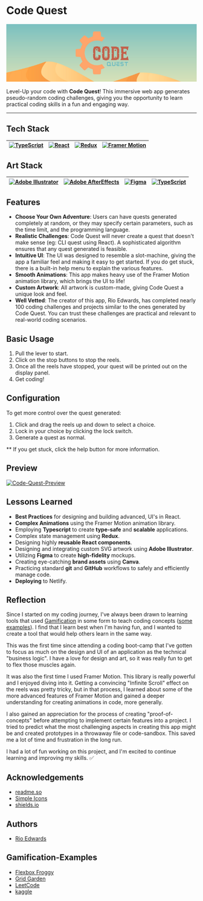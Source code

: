 # Code Quest

[![Code Quest Banner](/src/assets/banner.png)](https://code-quest-app.netlify.app/)

Level-Up your code with **Code Quest**! This immersive web app generates pseudo-random coding challenges, giving you the opportunity to learn practical coding skills in a fun and engaging way.

---

## Tech Stack

| [![TypeScript](https://img.shields.io/badge/-TypeScript-3178C6?logo=TypeScript&logoColor=black&style=for-the-badge)](https://www.typescriptlang.org/) | [![React](https://img.shields.io/badge/-React-61DAFB?logo=React&logoColor=black&style=for-the-badge)](https://reactjs.org/) | [![Redux](https://img.shields.io/badge/-Redux-764ABC?logo=Redux&logoColor=white&style=for-the-badge)](https://redux.js.org/) | [![Framer Motion](https://img.shields.io/badge/framer_motion-BB4B96.svg?logo=data:image/svg%2bxml;base64,PHN2ZyB4bWxucz0iaHR0cDovL3d3dy53My5vcmcvMjAwMC9zdmciIHZpZXdCb3g9IjAgMCAyNTAwIDI1MDAiPgogICAgPHBhdGggc3R5bGU9ImZpbGw6I2ZmZiIgZD0iTTI1MDAgMHYyNTAwbC02MjUtNjI1LTYyNSA2MjUtNjI1LTYyNUwwIDI1MDBWMGwxMjUwIDEyNTBMMjUwMCAweiIvPgo8L3N2Zz4K&style=for-the-badge)](https://www.framer.com/motion/) |
| ----------------------------------------------------------------------------------------------------------------------------------------------------- | --------------------------------------------------------------------------------------------------------------------------- | :--------------------------------------------------------------------------------------------------------------------------: | --------------------------------------------------------------------------------------------------------------------------------------------------------------------------------------------------------------------------------------------------------------------------------------------------------------------------------------------------------------------------------------------------- |

## Art Stack

| [![Adobe Illustrator](https://img.shields.io/badge/-Illustrator-FF9A01?logo=AdobeIllustrator&logoColor=black&style=for-the-badge)](https://www.adobe.com/ie/products/illustrator.html) | [![Adobe AfterEffects](https://img.shields.io/badge/-AfterEffects-9999FF?logo=AdobeAfterEffects&logoColor=black&style=for-the-badge)](https://www.adobe.com/ie/products/aftereffects.html) | [![Figma](https://img.shields.io/badge/-Figma-F24E1E?logo=Figma&logoColor=black&style=for-the-badge)](https://www.figma.com/) | [![TypeScript](https://img.shields.io/badge/-Canva-00C4CC?logo=canva&logoColor=white&style=for-the-badge)](https://www.canva.com/) |
| -------------------------------------------------------------------------------------------------------------------------------------------------------------------------------------- | ------------------------------------------------------------------------------------------------------------------------------------------------------------------------------------------ | ----------------------------------------------------------------------------------------------------------------------------- | ---------------------------------------------------------------------------------------------------------------------------------- |

## Features

- **Choose Your Own Adventure**: Users can have quests generated completely at random, or they may specify certain parameters, such as the time limit, and the programming language.
- **Realistic Challenges**: Code Quest will never create a quest that doesn't make sense (eg: CLI quest using React). A sophisticated algorithm ensures that any quest generated is feasible.
- **Intuitive UI**: The UI was designed to resemble a slot-machine, giving the app a familiar feel and making it easy to get started. If you do get stuck, there is a built-in help menu to explain the various features.
- **Smooth Animations**: This app makes heavy use of the Framer Motion animation library, which brings the UI to life!
- **Custom Artwork**: All artwork is custom-made, giving Code Quest a unique look and feel.
- **Well Vetted**: The creator of this app, Rio Edwards, has completed nearly 100 coding challenges and projects similar to the ones generated by Code Quest. You can trust these challenges are practical and relevant to real-world coding scenarios.

## Basic Usage

1. Pull the lever to start.
2. Click on the stop buttons to stop the reels.
3. Once all the reels have stopped, your quest will be printed out on the display panel.
4. Get coding!

## Configuration

To get more control over the quest generated:

1. Click and drag the reels up and down to select a choice.
2. Lock in your choice by clicking the lock switch.
3. Generate a quest as normal.

\*\* If you get stuck, click the help button for more information.

## Preview

[![Code-Quest-Preview](./Code-Quest-Animation.gif)](https://code-quest-app.netlify.app/)

## Lessons Learned

- **Best Practices** for designing and building advanced, UI's in React.
- **Complex Animations** using the Framer Motion animation library.
- Employing **Typescript** to create **type-safe** and **scalable** applications.
- Complex state management using **Redux**.
- Designing highly **reusable React components**.
- Designing and integrating custom SVG artwork using **Adobe Illustrator**.
- Utilizing **Figma** to create **high-fidelity** mockups.
- Creating eye-catching **brand assets** using **Canva**.
- Practicing standard **git** and **GitHub** workflows to safely and efficiently manage code.
- **Deploying** to Netlify.

## Reflection

Since I started on my coding journey, I've always been drawn to learning tools that used [Gamification](https://en.wikipedia.org/wiki/Gamification) in some form to teach coding concepts ([some examples](##Gamification-Examples)). I find that I learn best when I'm having fun, and I wanted to create a tool that would help others learn in the same way.

This was the first time since attending a coding boot-camp that I've gotten to focus as much on the design and UI of an application as the technical "business logic". I have a love for design and art, so it was really fun to get to flex those muscles again.

It was also the first time I used Framer Motion. This library is really powerful and I enjoyed diving into it. Getting a convincing "Infinite Scroll" effect on the reels was pretty tricky, but in that process, I learned about some of the more advanced features of Framer Motion and gained a deeper understanding for creating animations in code, more generally.

I also gained an appreciation for the process of creating "proof-of-concepts" before attempting to implement certain features into a project. I tried to predict what the most challenging aspects in creating this app might be and created prototypes in a throwaway file or code-sandbox. This saved me a lot of time and frustration in the long run.

I had a lot of fun working on this project, and I'm excited to continue learning and improving my skills. ✅

## Acknowledgements

- [readme.so](https://readme.so/editor)
- [Simple Icons](https://simpleicons.org/?q=redux)
- [shields.io](https://shields.io/)

## Authors

- [Rio Edwards](https://www.github.com/rioredwards)

## Gamification-Examples

- [Flexbox Froggy](https://flexboxfroggy.com/)
- [Grid Garden](https://cssgridgarden.com/)
- [LeetCode](https://leetcode.com/)
- [kaggle](https://www.kaggle.com/competitions/)
